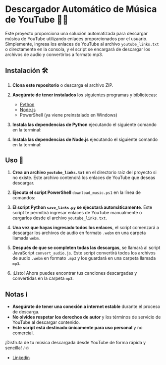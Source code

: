 # Descargador Automático de Música de YouTube 🎵🚀

Este proyecto proporciona una solución automatizada para descargar música de YouTube utilizando enlaces proporcionados por el usuario. Simplemente, ingresa los enlaces de YouTube al archivo `youtube_links.txt` o directamente en la consola, y el script se encargará de descargar los archivos de audio y convertirlos a formato mp3.

## Instalación 🛠️

1. **Clona este repositorio** o descarga el archivo ZIP.

2. **Asegúrate de tener instalados** los siguientes programas y bibliotecas:

   - [Python](https://www.python.org/downloads/)
   - [Node.js](https://nodejs.org/)
   - PowerShell (ya viene preinstalado en Windows)

3. **Instala las dependencias de Python** ejecutando el siguiente comando en la terminal:


4. **Instala las dependencias de Node.js** ejecutando el siguiente comando en la terminal:


## Uso 🚀

1. **Crea un archivo `youtube_links.txt`** en el directorio raíz del proyecto si no existe. Este archivo contendrá los enlaces de YouTube que deseas descargar.

2. **Ejecuta el script PowerShell** `download_music.ps1` en la línea de comandos:


3. **El script Python `save_links.py` se ejecutará automáticamente**. Este script te permitirá ingresar enlaces de YouTube manualmente o cargarlos desde el archivo `youtube_links.txt`.

4. **Una vez que hayas ingresado todos los enlaces**, el script comenzará a descargar los archivos de audio en formato `.webm` en una carpeta llamada `webm`.

5. **Después de que se completen todas las descargas**, se llamará al script JavaScript `convert_audio.js`. Este script convertirá todos los archivos de audio `.webm` en formato `.mp3` y los guardará en una carpeta llamada `mp3`.

6. ¡Listo! Ahora puedes encontrar tus canciones descargadas y convertidas en la carpeta `mp3`.

## Notas ℹ️

- **Asegúrate de tener una conexión a internet estable** durante el proceso de descarga.
- **No olvides respetar los derechos de autor** y los términos de servicio de YouTube al descargar contenido.
- **Este script está destinado únicamente para uso personal** y no comercial.

¡Disfruta de tu música descargada desde YouTube de forma rápida y sencilla! 🎶🔥

- [Linkedin](http://linkedin.com/in/franco-aranda-054a911b6)
